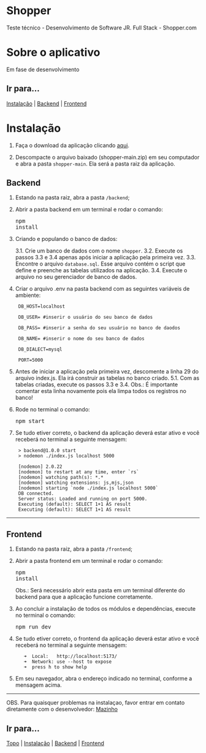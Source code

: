 # Shopper
Teste técnico - Desenvolvimento de Software JR. Full Stack - Shopper.com


# Sobre o aplicativo
Em fase de desenvolvimento

## Ir para...
[Instalação](#Instalação) | [Backend](#Backend) | [Frontend](#Frontend)

# Instalação

1. Faça o download da aplicação clicando <a href="https://github.com/mazinhorj/shopper/archive/refs/heads/main.zip"> aqui</a>.

2. Descompacte o arquivo baixado (shopper-main.zip) em seu computador e abra a pasta <code>shopper-main</code>. Ela será a pasta raiz da aplicação.



## Backend
1. Estando na pasta raiz, abra a pasta <code>/backend</code>;

2. Abrir a pasta backend em um terminal e rodar o comando:
        <pre>npm install</pre>

3. Criando e populando o banco de dados:

    3.1. Crie um banco de dados com o nome <code>shopper</code>.
    3.2. Execute os passos 3.3 e 3.4 apenas após iniciar a aplicação pela primeira vez.
    3.3. Encontre o arquivo <code>database.sql</code>. Esse arquivo contém
o script que define e preenche as tabelas utilizados na aplicação.
    3.4. Execute o arquivo no seu gerenciador de banco de dados.


4. Criar o arquivo .env na pasta backend com as seguintes variáveis de ambiente:

        DB_HOST=localhost

        DB_USER= #inserir o usuário do seu banco de dados

        DB_PASS= #inserir a senha do seu usuário no banco de daodos

        DB_NAME= #inserir o nome do seu banco de dados 

        DB_DIALECT=mysql

        PORT=5000

5. Antes de iniciar a aplicação pela primeira vez, descomente a linha 29 do arquivo index.js. Ela irá construir as tabelas no banco criado.
        5.1. Com as tabelas criadas, execute os passos 3.3 e 3.4.
        Obs.: É importante comentar esta linha novamente pois ela limpa todos os registros no banco!

6. Rode no terminal o comando:
        <pre>npm start</pre>

7. Se tudo etiver correto, o backend da aplicação deverá estar ativo e você receberá no terminal a seguinte mensagem:

        > backend@1.0.0 start
        > nodemon ./index.js localhost 5000

        [nodemon] 2.0.22
        [nodemon] to restart at any time, enter `rs`
        [nodemon] watching path(s): *.*
        [nodemon] watching extensions: js,mjs,json
        [nodemon] starting `node ./index.js localhost 5000`
        DB connected.
        Server status: Loaded and running on port 5000.
        Executing (default): SELECT 1+1 AS result
        Executing (default): SELECT 1+1 AS result

<hr>

## Frontend
1. Estando na pasta raiz, abra a pasta <code>/frontend</code>;

2. Abrir a pasta frontend em um terminal e rodar o comando:
        <pre>npm install</pre>
        Obs.: Será necessário abrir esta pasta em um terminal diferente do backend para que a aplicação funcione corretamente.

3. Ao concluir a instalação de todos os módulos e dependências, execute no terminal o comando:
        <pre>npm run dev</pre>

6. Se tudo etiver correto, o frontend da aplicação deverá estar ativo e você receberá no terminal a seguinte mensagem:

          ➜  Local:   http://localhost:5173/
          ➜  Network: use --host to expose
          ➜  press h to show help

7. Em seu navegador, abra o endereço indicado no terminal, conforme a mensagem acima.

<hr>

OBS. Para quaisquer problemas na instalaçao, favor entrar em contato diretamente com o desenvolvedor: <a href="mailto:dev.mazinho@gmail.com">Mazinho</a>

## Ir para...
[Topo](#Shopper) | [Instalação](#Instalação) | [Backend](#Backend) | [Frontend](#Frontend)


